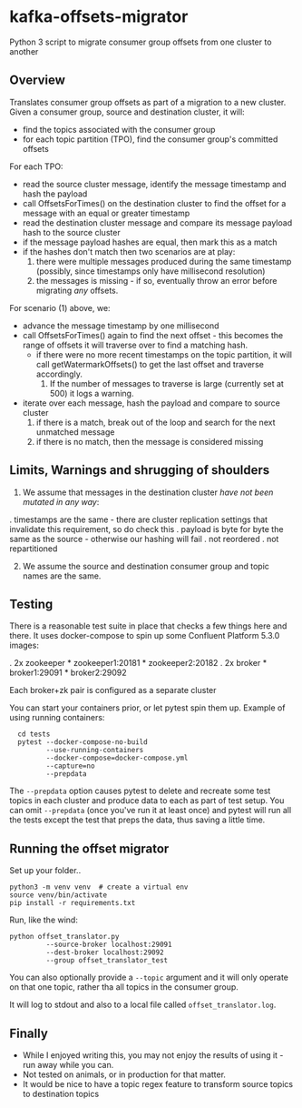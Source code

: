 # kafka-offsets-migrator
Python 3 script to migrate consumer group offsets from one cluster to another

## Overview
Translates consumer group offsets as part of a migration to a new cluster.  Given a consumer group, source and destination cluster, it will:

- find the topics associated with the consumer group
- for each topic partition (TPO), find the consumer group's committed offsets

For each TPO: 

- read the source cluster message, identify the message timestamp and hash the payload
- call OffsetsForTimes() on the destination cluster to find the offset for a message with an equal or greater timestamp
- read the destination cluster message and compare its message payload hash to the source cluster 
- if the message payload hashes are equal, then mark this as a match
- if the hashes don't match then two scenarios are at play:
	1. there were multiple messages produced during the same timestamp (possibly, since timestamps only have millisecond resolution)
	2. the messages is missing - if so, eventually throw an error before migrating *_any_* offsets.


For scenario (1) above, we:

- advance the message timestamp by one millisecond 
- call OffsetsForTimes() again to find the next offset - this becomes the range of offsets it
  will traverse over to find a matching hash.
  - if there were no more recent timestamps on the topic partition, it will call getWatermarkOffsets() to get the last offset and traverse accordingly.
    1. If the number of messages to traverse is large (currently set at 500) it logs a warning.
- iterate over each message, hash the payload and compare to source cluster
  1. if there is a match, break out of the loop and search for the next unmatched message
  2. if there is no match, then the message is considered missing


## Limits, Warnings and shrugging of shoulders

1. We assume that messages in the destination cluster *have not been mutated in any way*:

 . timestamps are the same - there are cluster replication settings that invalidate this requirement, so do check this
 . payload is byte for byte the same as the source - otherwise our hashing will fail
 . not reordered 
 . not repartitioned

2. We assume the source and destination consumer group and topic names are the same.


## Testing
There is a reasonable test suite in place that checks a few things here and there. It uses docker-compose to spin up some Confluent Platform 5.3.0 images:

 . 2x zookeeper
 	  * zookeeper1:20181
 	  * zookeeper2:20182
 . 2x broker
     * broker1:29091
     * broker2:29092

Each broker+zk pair is configured as a separate cluster

You can start your containers prior, or let pytest spin them up. Example of using running containers:

```
  cd tests
  pytest --docker-compose-no-build 
         --use-running-containers 
         --docker-compose=docker-compose.yml 
         --capture=no 
         --prepdata
```

The `--prepdata` option causes pytest to delete and recreate some test topics in each cluster and produce data to each as part of test setup.
You can omit `--prepdata` (once you've run it at least once) and pytest will run all the tests except the test that preps the data, thus saving a little time.

## Running the offset migrator

Set up your folder..

```
python3 -m venv venv  # create a virtual env
source venv/bin/activate
pip install -r requirements.txt
```

Run, like the wind:

```
python offset_translator.py 
         --source-broker localhost:29091 
         --dest-broker localhost:29092 
         --group offset_translator_test
```

You can also optionally provide a `--topic` argument and it will only operate on that one topic, rather tha all topics in the consumer group.

It will log to stdout and also to a local file called `offset_translator.log`.

## Finally
- While I enjoyed writing this, you may not enjoy the results of using it - run away while you can. 
- Not tested on animals, or in production for that matter.
- It would be nice to have a topic regex feature to transform source topics to destination topics

